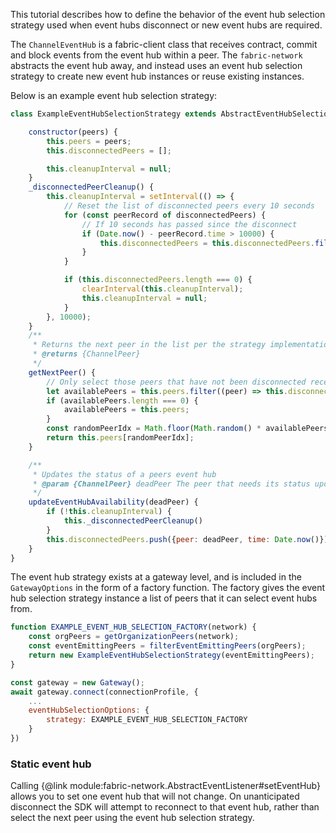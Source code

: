 This tutorial describes how to define the behavior of the event hub selection strategy used when event hubs disconnect or new event hubs are required.

The `ChannelEventHub` is a fabric-client class that receives contract, commit and block events from the event hub within a peer. The `fabric-network` abstracts the event hub away, and instead uses an event hub selection strategy to create new event hub instances or reuse existing instances. 

Below is an example event hub selection strategy:

```javascript
class ExampleEventHubSelectionStrategy extends AbstractEventHubSelectionStrategy {

	constructor(peers) {
		this.peers = peers;
		this.disconnectedPeers = [];

		this.cleanupInterval = null;
	}
	_disconnectedPeerCleanup() {
		this.cleanupInterval = setInterval(() => {
			// Reset the list of disconnected peers every 10 seconds
			for (const peerRecord of disconnectedPeers) {
				// If 10 seconds has passed since the disconnect
				if (Date.now() - peerRecord.time > 10000) {
					this.disconnectedPeers = this.disconnectedPeers.filter((p) => p !== peerRecord.peer);
				}
			}

			if (this.disconnectedPeers.length === 0) {
				clearInterval(this.cleanupInterval);
				this.cleanupInterval = null;
			}
		}, 10000);
	}
	/**
	 * Returns the next peer in the list per the strategy implementation
	 * @returns {ChannelPeer}
	 */
	getNextPeer() {
		// Only select those peers that have not been disconnected recently
		let availablePeers = this.peers.filter((peer) => this.disconnectedPeers.indexOf(peer) === -1)
		if (availablePeers.length === 0) {
			availablePeers = this.peers;
		}
		const randomPeerIdx = Math.floor(Math.random() * availablePeers.length);
		return this.peers[randomPeerIdx];
	}

	/**
	 * Updates the status of a peers event hub
	 * @param {ChannelPeer} deadPeer The peer that needs its status updating
	 */
	updateEventHubAvailability(deadPeer) {
		if (!this.cleanupInterval) {
			this._disconnectedPeerCleanup()
		}
		this.disconnectedPeers.push({peer: deadPeer, time: Date.now()})
	}
}
```

The event hub strategy exists at a gateway level, and is included in the `GatewayOptions` in the form of a factory function. The factory gives the event hub selection strategy instance a list of peers that it can select event hubs from. 

```javascript
function EXAMPLE_EVENT_HUB_SELECTION_FACTORY(network) {
	const orgPeers = getOrganizationPeers(network);
	const eventEmittingPeers = filterEventEmittingPeers(orgPeers);
	return new ExampleEventHubSelectionStrategy(eventEmittingPeers);
}

const gateway = new Gateway();
await gateway.connect(connectionProfile, {
	...
	eventHubSelectionOptions: {
		strategy: EXAMPLE_EVENT_HUB_SELECTION_FACTORY
	}
})
```

### Static event hub
Calling {@link module:fabric-network.AbstractEventListener#setEventHub} allows you to set one event hub that will not change. On unanticipated disconnect the SDK will attempt to reconnect to that event hub, rather than select the next peer using the event hub selection strategy.
